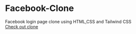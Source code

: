 # Facebook-Clone
Facebook login page clone  using HTML,CSS and Tailwind CSS <br>
[Check out clone ](https://calculatoraps.netlify.app/)
